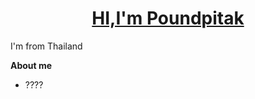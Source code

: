 <p><a href="https://github.com/HEEPOKE"><h1 align="center">HI,I'm Poundpitak</h1></a></p>

I'm from Thailand

**About me**

- ????

